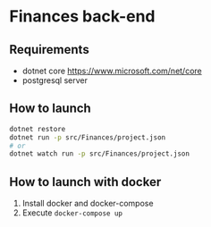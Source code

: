 # Finances back-end

## Requirements
* dotnet core https://www.microsoft.com/net/core
* postgresql server

## How to launch
```bash
dotnet restore
dotnet run -p src/Finances/project.json
# or
dotnet watch run -p src/Finances/project.json
```

## How to launch with docker

1. Install docker and docker-compose
1. Execute `docker-compose up`